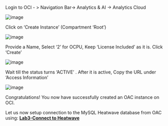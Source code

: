 Login to OCI - > Navigation Bar-> Analytics & AI -> Analytics Cloud

![image](https://user-images.githubusercontent.com/90479726/133121351-379cfab3-6209-44e6-899f-b56e7f90b967.png)

Click on ‘Create Instance’ (Compartment ‘Root’)

![image](https://user-images.githubusercontent.com/90479726/133121466-700d0129-ce29-4ae9-bbb9-0b0adb447eab.png)

Provide a Name, Select ‘2’ for OCPU, Keep ‘License Included’ as it is. Click ‘Create’

![image](https://user-images.githubusercontent.com/90479726/133121591-cff6c5b2-585e-4835-aa16-7d625bc55b75.png)

Wait till the status turns ‘ACTIVE’ . After it is active, Copy the URL under ‘Access Information’

![image](https://user-images.githubusercontent.com/90479726/133121703-8388c43b-3bc0-4487-8f0d-7eb1d3bc8386.png)

Congratulations! You now have successfully created an OAC instance on OCI.

Let us now setup connection to the MySQL Heatwave database from OAC using: **[Lab3-Connect to Heatwave](/Lab3-Connect%20to%20Heatwave/README.md)**
